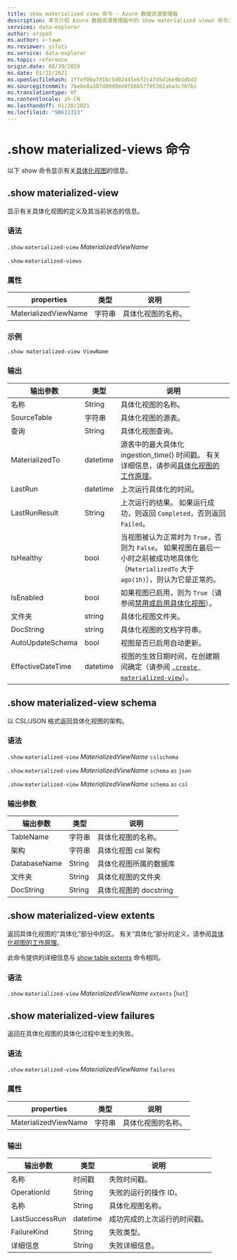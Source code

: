 ```yaml
---
title: show materialized view 命令 - Azure 数据资源管理器
description: 本文介绍 Azure 数据资源管理器中的 show materialized views 命令。
services: data-explorer
author: orspod
ms.author: v-tawe
ms.reviewer: yifats
ms.service: data-explorer
ms.topic: reference
origin.date: 08/30/2020
ms.date: 01/22/2021
ms.openlocfilehash: 1ffef08a7d1bc5d02445e6f2c47d5d16e9b1dbd3
ms.sourcegitcommit: 7be0e8a387d09d0ee07bbb57f05362a6a3c7b7bc
ms.translationtype: HT
ms.contentlocale: zh-CN
ms.lasthandoff: 01/20/2021
ms.locfileid: "98611313"
---
```

# <a name="show-materialized-views-commands"></a>.show materialized-views 命令

以下 show 命令显示有关[具体化视图](materialized-view-overview.md)的信息。

## <a name="show-materialized-view"></a>.show materialized-view

显示有关具体化视图的定义及其当前状态的信息。

### <a name="syntax"></a>语法

`.show` `materialized-view` *MaterializedViewName*

`.show` `materialized-views`

### <a name="properties"></a>属性

|properties|类型|说明
|----------------|-------|---|
|MaterializedViewName|字符串|具体化视图的名称。|

### <a name="example"></a>示例

```kusto
.show materialized-view ViewName
```

### <a name="output"></a>输出

|输出参数 |类型 |说明
|---|---|---
|名称  |String |具体化视图的名称。
|SourceTable|字符串|具体化视图的源表。
|查询|String|具体化视图查询。
|MaterializedTo|datetime|源表中的最大具体化 ingestion_time() 时间戳。 有关详细信息，请参阅[具体化视图的工作原理](materialized-view-overview.md#how-materialized-views-work)。
|LastRun|datetime |上次运行具体化的时间。
|LastRunResult|String|上次运行的结果。 如果运行成功，则返回 `Completed`，否则返回 `Failed`。
|IsHealthy|bool|当视图被认为正常时为 `True`，否则为 `False`。 如果视图在最后一小时之前被成功地具体化（`MaterializedTo` 大于 `ago(1h)`），则认为它是正常的。
|IsEnabled|bool|如果视图已启用，则为 `True`（请参阅[禁用或启用具体化视图](materialized-view-enable-disable.md)）。
|文件夹|string|具体化视图文件夹。
|DocString|string|具体化视图的文档字符串。
|AutoUpdateSchema|bool|视图是否已启用自动更新。
|EffectiveDateTime|datetime|视图的生效日期时间，在创建期间确定（请参阅 [`.create materialized-view`](materialized-view-create.md#create-materialized-view)）。

## <a name="show-materialized-view-schema"></a>.show materialized-view schema

以 CSL/JSON 格式返回具体化视图的架构。

### <a name="syntax"></a>语法

`.show` `materialized-view` *MaterializedViewName* `cslschema`

`.show` `materialized-view` *MaterializedViewName* `schema` `as` `json`

`.show` `materialized-view` *MaterializedViewName* `schema` `as` `csl`

### <a name="output-parameters"></a>输出参数

| 输出参数 | 类型   | 说明                                               |
|------------------|--------|-----------------------------------------------------------|
| TableName        | 字符串 | 具体化视图的名称。                        |
| 架构           | 字符串 | 具体化视图 csl 架构                          |
| DatabaseName     | String | 具体化视图所属的数据库       |
| 文件夹           | String | 具体化视图的文件夹                                |
| DocString        | String | 具体化视图的 docstring                             |

## <a name="show-materialized-view-extents"></a>.show materialized-view extents

返回具体化视图的“具体化”部分中的区。 有关“具体化”部分的定义，请参阅[具体化视图的工作原理](materialized-view-overview.md#how-materialized-views-work)。

此命令提供的详细信息与 [show table extents](../show-extents.md#table-level) 命令相同。

### <a name="syntax"></a>语法

`.show` `materialized-view` *MaterializedViewName* `extents` [`hot`]
 
## <a name="show-materialized-view-failures"></a>.show materialized-view failures

返回在具体化视图的具体化过程中发生的失败。

### <a name="syntax"></a>语法

`.show` `materialized-view` *MaterializedViewName* `failures`

### <a name="properties"></a>属性

|properties|类型|说明
|----------------|-------|---|
|MaterializedViewName|字符串|具体化视图的名称。|

### <a name="output"></a>输出

|输出参数 |类型 |说明
|---|---|---
|名称  |时间戳 |失败时间戳。
|OperationId  |String |失败的运行的操作 ID。
|名称|String|具体化视图名称。
|LastSuccessRun|datetime|成功完成的上次运行的时间戳。
|FailureKind|String|失败类型。
|详细信息|String|失败详细信息。


